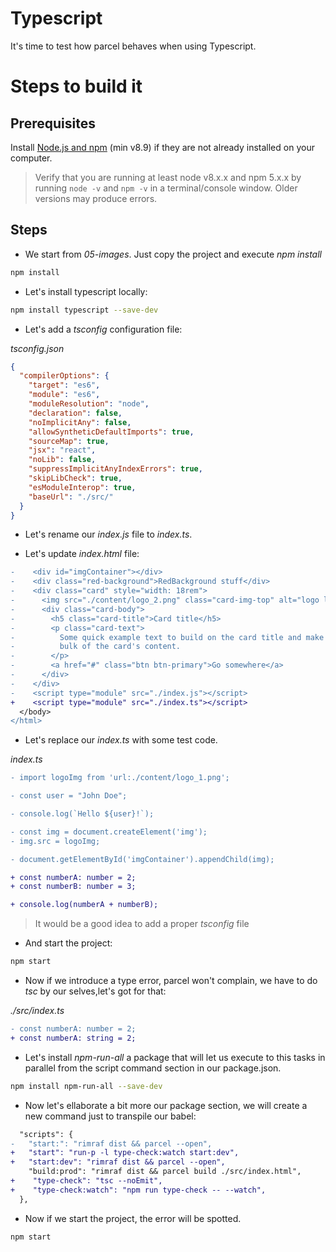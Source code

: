 # Typescript

It's time to test how parcel behaves when using Typescript.

# Steps to build it

## Prerequisites

Install [Node.js and npm](https://nodejs.org/en/) (min v8.9) if they are not already installed on your computer.

> Verify that you are running at least node v8.x.x and npm 5.x.x by running `node -v` and `npm -v` in a terminal/console window. Older versions may produce errors.

## Steps

- We start from _05-images_. Just copy the project and execute _npm install_

```bash
npm install
```

- Let's install typescript locally:

```bash
npm install typescript --save-dev
```

- Let's add a _tsconfig_ configuration file:

_tsconfig.json_

```json
{
  "compilerOptions": {
    "target": "es6",
    "module": "es6",
    "moduleResolution": "node",
    "declaration": false,
    "noImplicitAny": false,
    "allowSyntheticDefaultImports": true,
    "sourceMap": true,
    "jsx": "react",
    "noLib": false,
    "suppressImplicitAnyIndexErrors": true,
    "skipLibCheck": true,
    "esModuleInterop": true,
    "baseUrl": "./src/"
  }
}
```

- Let's rename our _index.js_ file to _index.ts_.

- Let's update _index.html_ file:

```diff
-    <div id="imgContainer"></div>
-    <div class="red-background">RedBackground stuff</div>
-    <div class="card" style="width: 18rem">
-      <img src="./content/logo_2.png" class="card-img-top" alt="logo lemoncode" />
-      <div class="card-body">
-        <h5 class="card-title">Card title</h5>
-        <p class="card-text">
-          Some quick example text to build on the card title and make up the
-          bulk of the card's content.
-        </p>
-        <a href="#" class="btn btn-primary">Go somewhere</a>
-      </div>
-    </div>
-    <script type="module" src="./index.js"></script>
+    <script type="module" src="./index.ts"></script>
  </body>
</html>
```

- Let's replace our _index.ts_ with some test code.

_index.ts_

```diff
- import logoImg from 'url:./content/logo_1.png';

- const user = "John Doe";

- console.log(`Hello ${user}!`);

- const img = document.createElement('img');
- img.src = logoImg;

- document.getElementById('imgContainer').appendChild(img);

+ const numberA: number = 2;
+ const numberB: number = 3;

+ console.log(numberA + numberB);
```

> It would be a good idea to add a
> proper _tsconfig_ file

- And start the project:

```bash
npm start
```

- Now if we introduce a type error, parcel
  won't complain, we have to do _tsc_ by our selves,let's got for that:

_./src/index.ts_

```diff
- const numberA: number = 2;
+ const numberA: string = 2;
```

- Let's install _npm-run-all_ a package that will let us execute to this tasks
  in parallel from the script command section in our package.json.

```bash
npm install npm-run-all --save-dev
```

- Now let's ellaborate a bit more our package section, we will create a new
  command just to transpile our babel:

```diff
  "scripts": {
-   "start:": "rimraf dist && parcel --open",
+   "start": "run-p -l type-check:watch start:dev",
+   "start:dev": "rimraf dist && parcel --open",
    "build:prod": "rimraf dist && parcel build ./src/index.html",
+    "type-check": "tsc --noEmit",
+    "type-check:watch": "npm run type-check -- --watch",
  },
```

- Now if we start the project, the error
will be spotted.

```bash
npm start
```

